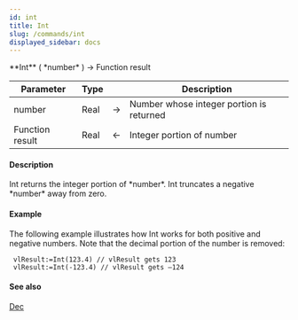 ```yaml
---
id: int
title: Int
slug: /commands/int
displayed_sidebar: docs
---
```


<!--REF #_command_.Int.Syntax-->**Int** ( *number* ) -> Function result<!-- END REF-->
<!--REF #_command_.Int.Params-->
| Parameter | Type |  | Description |
| --- | --- | --- | --- |
| number | Real | &srarr; | Number whose integer portion is returned |
| Function result | Real | &larr; | Integer portion of number |

<!-- END REF-->

#### Description 

<!--REF #_command_.Int.Summary-->Int returns the integer portion of *number*.<!-- END REF--> Int truncates a negative *number* away from zero.

#### Example 

The following example illustrates how Int works for both positive and negative numbers. Note that the decimal portion of the number is removed:

```4d
 vlResult:=Int(123.4) // vlResult gets 123
 vlResult:=Int(-123.4) // vlResult gets –124
```

#### See also 

[Dec](dec.md)  